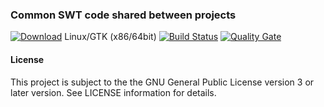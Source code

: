 ### Common SWT code shared between projects
[![Download](https://api.bintray.com/packages/hdecarne/maven/java-swt-gtk-linux-x86_64/images/download.svg)](https://bintray.com/hdecarne/maven/java-swt-gtk-linux-x86_64/_latestVersion) Linux/GTK (x86/64bit)
[![Build Status](https://travis-ci.org/hdecarne/java-swt.svg?branch=master)](https://travis-ci.org/hdecarne/java-swt)
[![Quality Gate](https://sonarcloud.io/api/badges/gate?key=de.carne.common:java-swt:java-swt-gtk-linux-x86_64)](https://sonarcloud.io/dashboard/index/de.carne.common:java-swt:java-swt-gtk-linux-x86_64)  

#### License
This project is subject to the the GNU General Public License version 3 or later version.
See LICENSE information for details.
